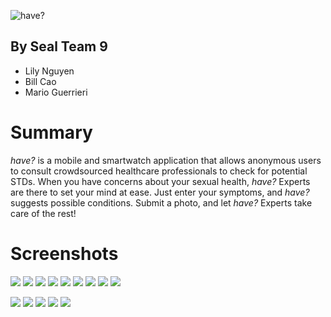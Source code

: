 ![have?](./hlogo.png)
## By Seal Team 9

- Lily Nguyen
- Bill Cao
- Mario Guerrieri

# Summary
*have?* is a mobile and smartwatch application that allows anonymous users to consult crowdsourced healthcare professionals to check for potential STDs. When you have concerns about your sexual health, *have?* Experts are there to set your mind at ease. Just enter your symptoms, and *have?* suggests possible conditions. Submit a photo, and let *have?* Experts take care of the rest!

# Screenshots
![](./Screenshots/1.png)
![](./Screenshots/2.png)
![](./Screenshots/3.png)
![](./Screenshots/4.png)
![](./Screenshots/5.png)
![](./Screenshots/6.png)
![](./Screenshots/7.png)
![](./Screenshots/8.png)
![](./Screenshots/9.png)

![](./Screenshots/w1.png)
![](./Screenshots/w2.png)
![](./Screenshots/w3.png)
![](./Screenshots/w4.png)
![](./Screenshots/w5.png)